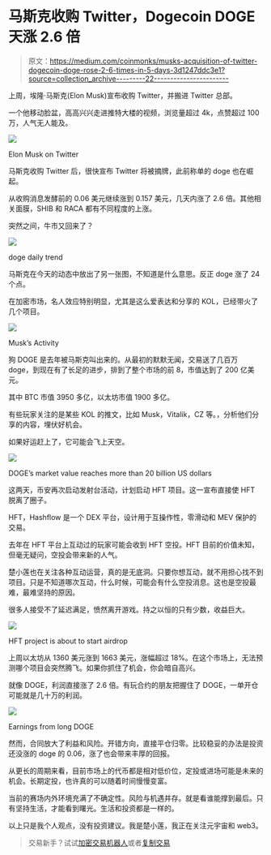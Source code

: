 # 马斯克收购 Twitter，Dogecoin DOGE 天涨 2.6 倍

> 原文：<https://medium.com/coinmonks/musks-acquisition-of-twitter-dogecoin-doge-rose-2-6-times-in-5-days-3d1247ddc3e1?source=collection_archive---------22----------------------->

上周，埃隆·马斯克(Elon Musk)宣布收购 Twitter，并搬进 Twitter 总部。

一个他移动脸盆，高高兴兴走进推特大楼的视频，浏览量超过 4k，点赞超过 100 万，人气无人能及。

![](img/83dd6919bdef99d6ceec98e8a1d96938.png)

Elon Musk on Twitter

马斯克收购 Twitter 后，很快宣布 Twitter 将被摘牌，此前称单的 doge 也在崛起。

从收购消息发酵前的 0.06 美元继续涨到 0.157 美元，几天内涨了 2.6 倍。其他相关面膜，SHIB 和 RACA 都有不同程度的上涨。

突然之间，牛市又回来了？

![](img/77c1713c93f189148a92b05d943f7c3c.png)

doge daily trend

马斯克在今天的动态中放出了另一张图，不知道是什么意思。反正 doge 涨了 24 个点。

在加密市场，名人效应特别明显，尤其是这么爱表达和分享的 KOL，已经带火了几个项目。

![](img/4a6530fca384ab6f410d182884d81a1a.png)

Musk’s Activity

狗 DOGE 是去年被马斯克叫出来的。从最初的默默无闻，交易送了几百万 doge，到现在有了长足的进步，排到了整个市场的前 8，市值达到了 200 亿美元。

其中 BTC 市值 3950 多亿，以太坊市值 1900 多亿。

有些玩家关注的是某些 KOL 的推文，比如 Musk，Vitalik，CZ 等。，分析他们分享的内容，埋伏好机会。

如果好运赶上了，它可能会飞上天空。

![](img/746137bfd4bd2350f7761c9e6c8249f7.png)

DOGE’s market value reaches more than 20 billion US dollars

这两天，币安再次启动发射台活动，计划启动 HFT 项目。这一宣布直接使 HFT 脱离了圈子。

HFT，Hashflow 是一个 DEX 平台，设计用于互操作性，零滑动和 MEV 保护的交易。

去年在 HFT 平台上互动过的玩家可能会收到 HFT 空投。HFT 目前的价值未知，但毫无疑问，空投会带来新的人气。

楚小莲也在关注各种互动运营，真的是无底洞。只要你想互动，就不用担心找不到项目。只是不知道哪次互动，什么时候，可能会有什么空投消息。这也是空投最难，最难坚持的原因。

很多人接受不了延迟满足，愤然离开游戏。持之以恒的只有少数，收益巨大。

![](img/949fbc246cbff3da2d208fd868bb6ae6.png)

HFT project is about to start airdrop

上周以太坊从 1360 美元涨到 1663 美元，涨幅超过 18%。在这个市场上，无法预测哪个项目会突然腾飞。如果你抓住了机会，你会暗自高兴。

就像 DOGE，利润直接涨了 2.6 倍。有玩合约的朋友把握住了 DOGE，一单开仓可能就是几十万的利润。

![](img/f8b3bdfc2a5145d6c7e560eb02340fbd.png)

Earnings from long DOGE

然而，合同放大了利益和风险。开错方向，直接平仓归零。比较稳妥的办法是投资还没涨的 doge 的 0.06，涨了也会带来丰厚的回报。

从更长的周期来看，目前市场上的代币都是相对低价位，定投或进场可能是未来的机会。长期定投，也许真的可以随着时间慢慢变富。

当前的赛场内外环境充满了不确定性。风险与机遇并存。就是看谁能撑到最后。只有坚持生活，才能看到曙光。生活和投资都是一样的。

以上只是我个人观点，没有投资建议。我是楚小莲，我正在关注元宇宙和 web3。​​​​

> 交易新手？试试[加密交易机器人](/coinmonks/crypto-trading-bot-c2ffce8acb2a)或者[复制交易](/coinmonks/top-10-crypto-copy-trading-platforms-for-beginners-d0c37c7d698c)